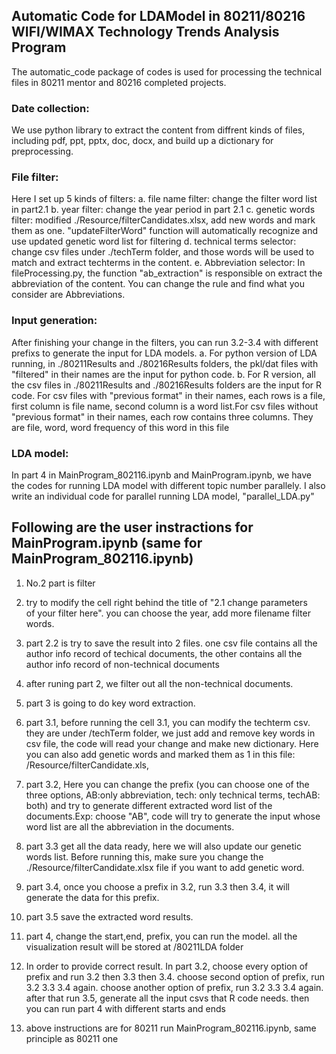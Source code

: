 ## Automatic Code for LDAModel in 80211/80216 WIFI/WIMAX Technology Trends Analysis Program
The automatic_code package of codes is used for processing the technical files in 80211 mentor and 80216 completed projects.

### Date collection:
We use python library to extract the content from diffrent kinds of files, including pdf, ppt, pptx, doc, docx, and build up a <filename- content> dictionary for preprocessing.

### File filter:
Here I set up 5 kinds of filters:
   a. file name filter: change the filter word list in part2.1
   b. year filter: change the year period in part 2.1
   c. genetic words filter: modified ./Resource/filterCandidates.xlsx, add new words and mark them as one. "updateFilterWord" function will automatically recognize and use updated genetic word list for filtering
   d. technical terms selector: change csv files under ./techTerm folder, and those words will be used to match and extract techterms in the content.
   e. Abbreviation selector: In fileProcessing.py, the function "ab_extraction" is responsible on extract the abbreviation of the content. You can change the rule and find what you consider are Abbreviations.

### Input generation:
 After finishing your change in the filters, you can run 3.2-3.4 with different prefixs to generate the input for LDA models.
   a. For python version of LDA running, in ./80211Results and ./80216Results folders, the pkl/dat files with "filtered" in their names are the input for python code.
   b. For R version, all the csv files in ./80211Results and ./80216Results folders are the input for R code. For csv files with "previous format" in their names, each rows is a file, first column is file name, second column is a word list.For csv files without "previous format" in their names, each row contains three columns. They are file, word, word frequency of this word in this file

### LDA model:
 In part 4 in MainProgram_802116.ipynb and MainProgram.ipynb, we have the codes for running LDA model with different topic number parallely. I also write an individual code for parallel running LDA model, "parallel_LDA.py"


## Following are the user instractions for MainProgram.ipynb (same for MainProgram_802116.ipynb)

1. No.2 part is filter

2. try to modify the cell right behind the title of "2.1 change parameters          
    of your filter here". you can choose the year, add more filename filter words.

3. part 2.2 is try to save the result into 2 files. one csv file contains all the author info record of techical documents, the other contains all the author info record of non-technical documents

4. after runing part 2, we filter out all the non-technical documents.

5. part 3 is going to do key word extraction.

6. part 3.1, before running the cell 3.1, you can modify the techterm   	csv. they are under /techTerm folder, we just add and remove key   	words in csv file, the code will read your change and make new dictionary. Here you can also add genetic words and marked them as 1 in this file: /Resource/filterCandidate.xls,

7. part 3.2, Here you can change the prefix (you can choose one of the three options, AB:only abbreviation, tech: only technical terms, techAB: both) and try to generate different extracted word list of the documents.Exp: choose "AB", code will try to generate the input whose word list are all the abbreviation in the documents.

8. part 3.3 get all the data ready, here we will also update our genetic words list. Before running this, make sure you change the ./Resource/filterCandidate.xlsx file if you want to add genetic word.

9. part 3.4, once you choose a prefix in 3.2, run 3.3 then 3.4, it will generate the data for this prefix.

10. part 3.5 save the extracted word results.

11. part 4, change the start,end, prefix, you can run the model. all the visualization result will be stored at /80211LDA folder

12. In order to provide correct result. In part 3.2, choose every option of prefix and run 3.2 then 3.3 then 3.4. choose second option of prefix, run 3.2 3.3 3.4 again. choose another option of prefix, run 3.2 3.3 3.4 again.
after that run 3.5, generate all the input csvs that R code needs.
then you can run part 4 with different starts and ends

13. above instructions are for 80211
run MainProgram_802116.ipynb, same principle as 80211 one
